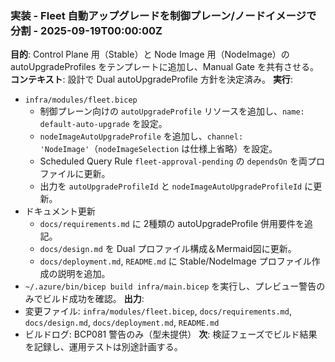 ### 実装 - Fleet 自動アップグレードを制御プレーン/ノードイメージで分割 - 2025-09-19T00:00:00Z
**目的**: Control Plane 用（Stable）と Node Image 用（NodeImage）の autoUpgradeProfiles をテンプレートに追加し、Manual Gate を共有させる。
**コンテキスト**: 設計で Dual autoUpgradeProfile 方針を決定済み。
**実行**:
- `infra/modules/fleet.bicep`
  - 制御プレーン向けの `autoUpgradeProfile` リソースを追加し、`name: default-auto-upgrade` を設定。
  - `nodeImageAutoUpgradeProfile` を追加し、`channel: 'NodeImage'`（`nodeImageSelection` は仕様上省略）を設定。
  - Scheduled Query Rule `fleet-approval-pending` の `dependsOn` を両プロファイルに更新。
  - 出力を `autoUpgradeProfileId` と `nodeImageAutoUpgradeProfileId` に更新。
- ドキュメント更新
  - `docs/requirements.md` に 2種類の autoUpgradeProfile 併用要件を追記。
  - `docs/design.md` を Dual プロファイル構成＆Mermaid図に更新。
  - `docs/deployment.md`, `README.md` に Stable/NodeImage プロファイル作成の説明を追加。
- `~/.azure/bin/bicep build infra/main.bicep` を実行し、プレビュー警告のみでビルド成功を確認。
**出力**:
- 変更ファイル: `infra/modules/fleet.bicep`, `docs/requirements.md`, `docs/design.md`, `docs/deployment.md`, `README.md`
- ビルドログ: BCP081 警告のみ（型未提供）
**次**: 検証フェーズでビルド結果を記録し、運用テストは別途計画する。

